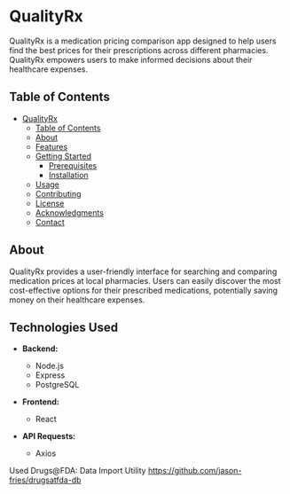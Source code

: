 # QualityRx

QualityRx is a medication pricing comparison app designed to help users find the best prices for their prescriptions across different pharmacies. QualityRx empowers users to make informed decisions about their healthcare expenses.

## Table of Contents

- [QualityRx](#QualityRx)
  - [Table of Contents](#table-of-contents)
  - [About](#about)
  - [Features](#features)
  - [Getting Started](#getting-started)
    - [Prerequisites](#prerequisites)
    - [Installation](#installation)
  - [Usage](#usage)
  - [Contributing](#contributing)
  - [License](#license)
  - [Acknowledgments](#acknowledgments)
  - [Contact](#contact)

## About

QualityRx provides a user-friendly interface for searching and comparing medication prices at local pharmacies. Users can easily discover the most cost-effective options for their prescribed medications, potentially saving money on their healthcare expenses.

## Technologies Used

- **Backend:**
  - Node.js
  - Express
  - PostgreSQL

- **Frontend:**
  - React

- **API Requests:**
  - Axios

<!-- ## Features

List the key features or functionalities of your project.

## Getting Started

Instructions for setting up your project locally. Break this into sections like Prerequisites and Installation.

### Prerequisites

List any software, libraries, or tools that need to be installed before your project can be used.

### Installation

Step-by-step guide on how to install and set up your project.

```bash
# Example command for installing dependencies
npm install -->


Used Drugs@FDA: Data Import Utility https://github.com/jason-fries/drugsatfda-db
